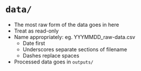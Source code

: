 # `data/`

* The most raw form of the data goes in here
* Treat as read-only
* Name appropriately: eg. YYYMMDD_raw-data.csv
    * Date first
    * Underscores separate sections of filename
    * Dashes replace spaces
* Processed data goes in `outputs/`
